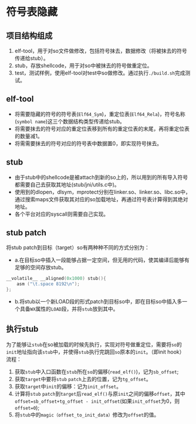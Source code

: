 # 符号表隐藏

## 项目结构组成
1. elf-tool，用于对so文件做修改，包括符号抹去，数据修改（将被抹去的符号传递给stub）。
2. stub，存放shellcode，用于对so中被抹去的符号做重定位。
3. test，测试样例，使用elf-tool对test中so做修改。通过执行`./build.sh`完成测试。

## elf-tool
- 将需要隐藏的符号的符号表(`Elf64_Sym`)，重定位表(`Elf64_Rela`)，符号名称(`symbol name`)这三个数据结构类型传递给stub。
- 将需要抹去的符号对应的重定位表移到所有的重定位表的末尾，再将重定位表的数量减1。
- 将需需要抹去的符号对应的符号表中数据置0，即实现符号抹去。


## stub
- 由于stub中的shellcode是被attach到新的so上的，所以用到的所有导入符号都需要自己去获取其地址(stub/jni/utils.c中)。
- 使用到的dlopen，dlsym，mprotect分别在linker.so、linker.so、libc.so中，通过搜索maps文件获取其对应的so加载地址，再通过符号表计算得到其绝对地址。
- 各个平台对应的syscall则需要自己实现。


## stub patch
将stub patch到目标（target）so有两种种不同的方式分别为：
- a.在目标so中插入一段能够占据一定空间，但无用的代码，使其编译后能够有足够的空间存放stub。
```c
__volatile__ __aligned(0x1000) stub(){
    asm ("\t.space 8192\n");
};
```

- b.将stub以一个新LOAD段的形式patch到目标so中，即在目标so中插入多一个具备`WX`属性的`LOAD`段，并将`stub`放到其中。

## 执行stub
为了能够让`stub`在so被加载的时候先执行，实现对符号做重定位，需要将`so`的`init`地址指向该`stub`中，并使得`stub`执行完跳回`so`原本的`init`。（即init hook）
流程：

1. 获取`stub`中入口函数在`stub`所在`so`的偏移(`read_elf()`)，记为`sb_offset`;
2. 获取`target`中要将`stub` `patch`上去的位置，记为`tg_offset`。
3. 获取`target`中`init`的偏移：记为`init_offset`。
4. 计算将`stub` `patch`到`target`后`read_elf()`与原`init`之间的偏移`offset`，其中`offset=sb_offset+tg_offset - init_offset`(如果`init_offset`为0，则`offset=0`);
5. 将`stub`中的`magic（offset_to_init_data）`修改为`offset`的值。